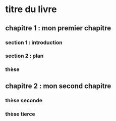 # titre du livre
## chapitre 1 : mon premier chapitre
### section 1 : introduction
### section 2 : plan
### thèse

## chapitre 2 : mon second chapitre
### thèse seconde
### thèse tierce
